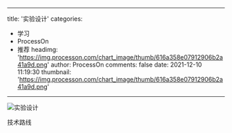 
---
title: '实验设计'
categories: 
 - 学习
 - ProcessOn
 - 推荐
headimg: 'https://img.processon.com/chart_image/thumb/616a358e07912906b2a41a9d.png'
author: ProcessOn
comments: false
date: 2021-12-10 11:19:30
thumbnail: 'https://img.processon.com/chart_image/thumb/616a358e07912906b2a41a9d.png'
---

<div>   
<img class="thumb" alt="实验设计" src="https://img.processon.com/chart_image/thumb/616a358e07912906b2a41a9d.png" referrerpolicy="no-referrer">
<p>技术路线</p>  
</div>
            